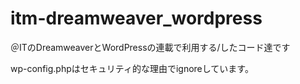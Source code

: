 itm-dreamweaver_wordpress
=========================

＠ITのDreamweaverとWordPressの連載で利用する/したコード達です

wp-config.phpはセキュリティ的な理由でignoreしています。
